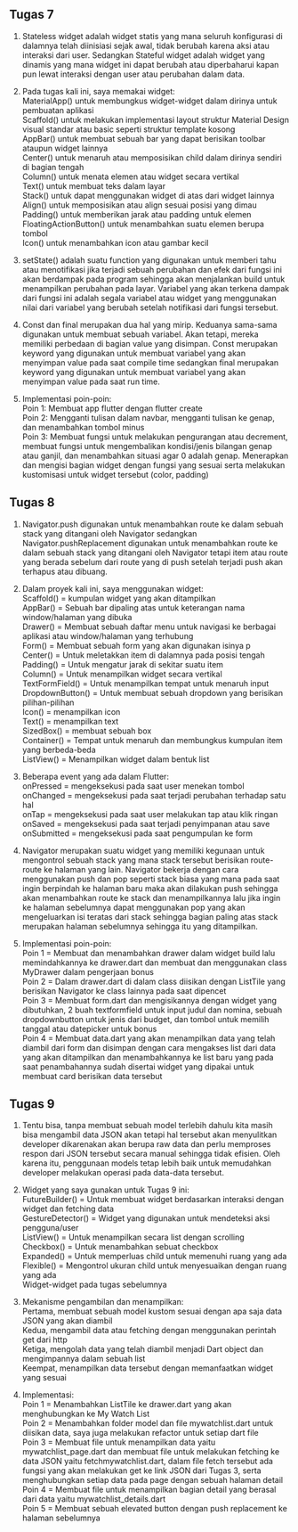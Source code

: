 ## Tugas 7

1. Stateless widget adalah widget statis yang mana seluruh konfigurasi di dalamnya telah diinisiasi sejak awal, tidak berubah karena aksi atau interaksi dari user. Sedangkan Stateful widget adalah widget yang dinamis yang mana widget ini dapat berubah atau diperbaharui kapan pun lewat interaksi dengan user atau perubahan dalam data. 

2. Pada tugas kali ini, saya memakai widget:<br>
MaterialApp() untuk membungkus widget-widget dalam dirinya untuk pembuatan aplikasi <br>
Scaffold() untuk melakukan implementasi layout struktur Material Design visual standar atau basic seperti struktur template kosong  <br>
AppBar() untuk membuat sebuah bar yang dapat berisikan toolbar ataupun widget lainnya<br>
Center() untuk menaruh atau memposisikan child dalam dirinya sendiri di bagian tengah<br>
Column() untuk menata elemen atau widget secara vertikal <br>
Text() untuk membuat teks dalam layar<br>
Stack() untuk dapat menggunakan widget di atas dari widget lainnya<br>
Align() untuk memposisikan atau align sesuai posisi yang dimau<br>
Padding() untuk memberikan jarak atau padding untuk elemen<br>
FloatingActionButton() untuk menambahkan suatu elemen berupa tombol<br>
Icon() untuk menambahkan icon atau gambar kecil<br>

3. setState() adalah suatu function yang digunakan untuk memberi tahu atau menotifikasi jika terjadi sebuah perubahan dan efek dari fungsi ini akan berdampak pada program sehingga akan menjalankan build untuk menampilkan perubahan pada layar. Variabel yang akan terkena dampak dari fungsi ini adalah segala variabel atau widget yang menggunakan nilai dari variabel yang berubah setelah notifikasi dari fungsi tersebut.

4. Const dan final merupakan dua hal yang mirip. Keduanya sama-sama digunakan untuk membuat sebuah variabel. Akan tetapi, mereka memiliki perbedaan di bagian value yang disimpan. Const merupakan keyword yang digunakan untuk membuat variabel yang akan menyimpan value pada saat compile time sedangkan final merupakan keyword yang digunakan untuk membuat variabel yang akan menyimpan value pada saat run time.

5. Implementasi poin-poin:<br>
Poin 1: Membuat app flutter dengan flutter create<br>
Poin 2: Mengganti tulisan dalam navbar, mengganti tulisan ke genap, dan menambahkan tombol minus<br>
Poin 3: Membuat fungsi untuk melakukan pengurangan atau decrement, membuat fungsi untuk mengembalikan kondisi/jenis bilangan genap atau ganjil, dan menambahkan situasi agar 0 adalah genap. Menerapkan dan mengisi bagian widget dengan fungsi yang sesuai serta melakukan kustomisasi untuk widget tersebut (color, padding)

## Tugas 8

1. Navigator.push digunakan untuk menambahkan route ke dalam sebuah stack yang ditangani oleh Navigator sedangkan Navigator.pushReplacement digunakan untuk menambahkan route ke dalam sebuah stack yang ditangani oleh Navigator tetapi item atau route yang berada sebelum dari route yang di push setelah terjadi push akan terhapus atau dibuang.

2. Dalam proyek kali ini, saya menggunakan widget: <br>
Scaffold() = kumpulan widget yang akan ditampilkan<br>
AppBar() = Sebuah bar dipaling atas untuk keterangan nama window/halaman yang dibuka<br>
Drawer() = Membuat sebuah daftar menu untuk navigasi ke berbagai aplikasi atau window/halaman yang terhubung<br>
Form() = Membuat sebuah form yang akan digunakan isinya p<br>
Center() = Untuk meletakkan item di dalamnya pada posisi tengah<br>
Padding() = Untuk mengatur jarak di sekitar suatu item<br>
Column() = Untuk menampilkan widget secara vertikal<br>
TextFormField() = Untuk menampilkan tempat untuk menaruh input<br>
DropdownButton() = Untuk membuat sebuah dropdown yang berisikan pilihan-pilihan <br>
Icon() = menampilkan icon<br>
Text() = menampilkan text<br>
SizedBox() = membuat sebuah box <br>
Container() = Tempat untuk menaruh dan membungkus kumpulan item yang berbeda-beda<br>
ListView() = Menampilkan widget dalam bentuk list<br>

3. Beberapa event yang ada dalam Flutter: <br>
onPressed = mengeksekusi pada saat user menekan tombol<br>
onChanged = mengeksekusi pada saat terjadi perubahan terhadap satu hal<br>
onTap = mengeksekusi pada saat user melakukan tap atau klik ringan<br>
onSaved = mengeksekusi pada saat terjadi penyimpanan atau save<br>
onSubmitted = mengeksekusi pada saat pengumpulan ke form<br>

4. Navigator merupakan suatu widget yang memiliki kegunaan untuk mengontrol sebuah stack yang mana stack tersebut berisikan route-route ke halaman yang lain. Navigator bekerja dengan cara menggunakan push dan pop seperti stack biasa yang mana pada saat ingin berpindah ke halaman baru maka akan dilakukan push sehingga akan menambahkan route ke stack dan menampilkannya lalu jika ingin ke halaman sebelumnya dapat menggunakan pop yang akan mengeluarkan isi teratas dari stack sehingga bagian paling atas stack merupakan halaman sebelumnya sehingga itu yang ditampilkan.

5. Implementasi poin-poin: <br>
Poin 1 = Membuat dan menambahkan drawer dalam widget build lalu memindahkannya ke drawer.dart dan membuat dan menggunakan class MyDrawer dalam pengerjaan bonus<br> 
Poin 2 = Dalam drawer.dart di dalam class diisikan dengan ListTile yang berisikan Navigator ke class lainnya pada saat dipencet <br>
Poin 3 = Membuat form.dart dan mengisikannya dengan widget yang dibutuhkan, 2 buah textformfield untuk input judul dan nomina, sebuah dropdownbutton untuk jenis dari budget, dan tombol untuk memilih tanggal atau datepicker untuk bonus<br>
Poin 4 = Membuat data.dart yang akan menampilkan data yang telah diambil dari form dan disimpan dengan cara mengakses list dari data yang akan ditampilkan dan menambahkannya ke list baru yang pada saat penambahannya sudah disertai widget yang dipakai untuk membuat card berisikan data tersebut<br>

## Tugas 9

1. Tentu bisa, tanpa membuat sebuah model terlebih dahulu kita masih bisa mengambil data JSON akan tetapi hal tersebut akan menyulitkan developer dikarenakan akan berupa raw data dan perlu memproses respon dari JSON tersebut secara manual sehingga tidak efisien. Oleh karena itu, penggunaan models tetap lebih baik untuk memudahkan developer melakukan operasi pada data-data tersebut.

2. Widget yang saya gunakan untuk Tugas 9 ini: <br>
FutureBuilder() = Untuk membuat widget berdasarkan interaksi dengan widget dan fetching data <br>
GestureDetector() = Widget yang digunakan untuk mendeteksi aksi pengguna/user <br>
ListView() = Untuk menampilkan secara list dengan scrolling <br>
Checkbox() = Untuk menambahkan sebuat checkbox <br>
Expanded() = Untuk memperluas child untuk memenuhi ruang yang ada <br>
Flexible() = Mengontrol ukuran child untuk menyesuaikan dengan ruang yang ada <br>
Widget-widget pada tugas sebelumnya 

3. Mekanisme pengambilan dan menampilkan: <br>
Pertama, membuat sebuah model kustom sesuai dengan apa saja data JSON yang akan diambil <br>
Kedua, mengambil data atau fetching dengan menggunakan perintah get dari http <br> 
Ketiga, mengolah data yang telah diambil menjadi Dart object dan mengimpannya dalam sebuah list <br>
Keempat, menampilkan data tersebut dengan memanfaatkan widget yang sesuai <br>

4. Implementasi: <br>
Poin 1 = Menambahkan ListTile ke drawer.dart yang akan menghubungkan ke My Watch List <br>
Poin 2 = Menambahkan folder model dan file mywatchlist.dart untuk diisikan data, saya juga melakukan refactor untuk setiap dart file <br>
Poin 3 = Membuat file untuk menampilkan data yaitu mywatchlist_page.dart dan membuat file untuk melakukan fetching ke data JSON yaitu fetchmywatchlist.dart, dalam file fetch tersebut ada fungsi yang akan melakukan get ke link JSON dari Tugas 3, serta menghubungkan setiap data pada page dengan sebuah halaman detail <br>
Poin 4 = Membuat file untuk menampilkan bagian detail yang berasal dari data yaitu mywatchlist_details.dart <br>
Poin 5 = Membuat sebuah elevated button dengan push replacement ke halaman sebelumnya <br>

